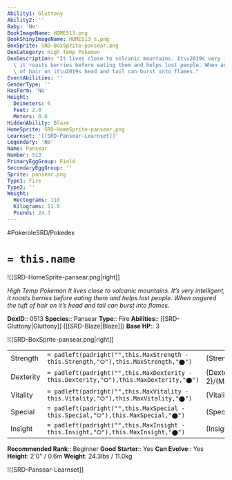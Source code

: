 ```yaml
---
Ability1: Gluttony
Ability2: ''
Baby: 'No'
BookImageName: HOME513.png
BookShinyImageName: HOME513_s.png
BoxSprite: SRD-BoxSprite-pansear.png
DexCategory: High Temp Pokemon
DexDescription: "It lives close to volcanic mountains. It\u2019s very intelligent,\
  \ it roasts berries before eating them and helps lost people. When angered the tuft\
  \ of hair on it\u2019s head and tail can burst into flames."
EventAbilities: ''
GenderType: ''
HasForm: 'No'
Height:
  Deimeters: 6
  Feet: 2.0
  Meters: 0.6
HiddenAbility: Blaze
HomeSprite: SRD-HomeSprite-pansear.png
Learnset: '[[SRD-Pansear-Learnset]]'
Legendary: 'No'
Name: Pansear
Number: 513
PrimaryEggGroup: Field
SecondaryEggGroup: ''
Sprite: pansear.png
Type1: Fire
Type2: ''
Weight:
  Hectograms: 110
  Kilograms: 11.0
  Pounds: 24.3
---
```


#PokeroleSRD/Pokedex

# `= this.name`

![[SRD-HomeSprite-pansear.png|right]]

*High Temp Pokemon*
*It lives close to volcanic mountains. It’s very intelligent, it roasts berries before eating them and helps lost people. When angered the tuft of hair on it’s head and tail can burst into flames.*

**DexID**:: 0513
**Species**:: Pansear
**Type**:: Fire
**Abilities**:: [[SRD-Gluttony|Gluttony]] ([[SRD-Blaze|Blaze]])
**Base HP**:: 3

![[SRD-BoxSprite-pansear.png|right]]

|           |                                                                                        |                                          |
| --------- | -------------------------------------------------------------------------------------- | ---------------------------------------- |
| Strength  | `= padleft(padright("",this.MaxStrength - this.Strength,"⭘"),this.MaxStrength,"⬤")`    | (Strength::2)/(MaxStrength::4)   |
| Dexterity | `= padleft(padright("",this.MaxDexterity - this.Dexterity,"⭘"),this.MaxDexterity,"⬤")` | (Dexterity:: 2)/(MaxDexterity::4) |
| Vitality  | `= padleft(padright("",this.MaxVitality - this.Vitality,"⭘"),this.MaxVitality,"⬤")`    | (Vitality::2)/(MaxVitality::4)   |
| Special   | `= padleft(padright("",this.MaxSpecial - this.Special,"⭘"),this.MaxSpecial,"⬤")`       | (Special::2)/(MaxSpecial::4)     |
| Insight   | `= padleft(padright("",this.MaxInsight - this.Insight,"⭘"),this.MaxInsight,"⬤")`       | (Insight::2)/(MaxInsight::4)     |

**Recommended Rank**:: Beginner
**Good Starter**:: Yes
**Can Evolve**:: Yes
**Height**: 2'0" / 0.6m
**Weight**: 24.3lbs / 11.0kg

![[SRD-Pansear-Learnset]]